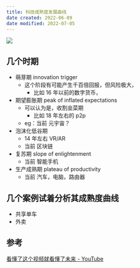 ```yaml
---
title: 科技成熟度发展曲线
date created: 2022-06-09
date modified: 2022-07-05
---
```


![](https://tlcj-static.tuoluo.cn/sync/93ef2f40264f676d75bbdef008a62a62)

## 几个时期

- 萌芽期 innovation trigger
	- 这个阶段有可能产生千百倍回报，但风险极大，
		- 比如 16 年以前的数字货币，
- 期望膨胀期 peak of inflated expectations
	- 可以认为是，收割韭菜期
		- 比如 18 年左右的 p2p
	- eg：当前 元宇宙？
- 泡沫化低谷期
	- 14 年左右 VR/AR
	- 当前 区块链
- 复苏期 slope of enlightenment
	- 当前 智能手机
- 生产成熟期 plateau of productivity
	- 当前 汽车，电脑，路由器

## 几个案例试着分析其成熟度曲线

- 共享单车
- 外卖

## 参考

[看懂了这个视频就看懂了未来 - YouTube](https://www.youtube.com/watch?v=l6wzydHQQ_M)
